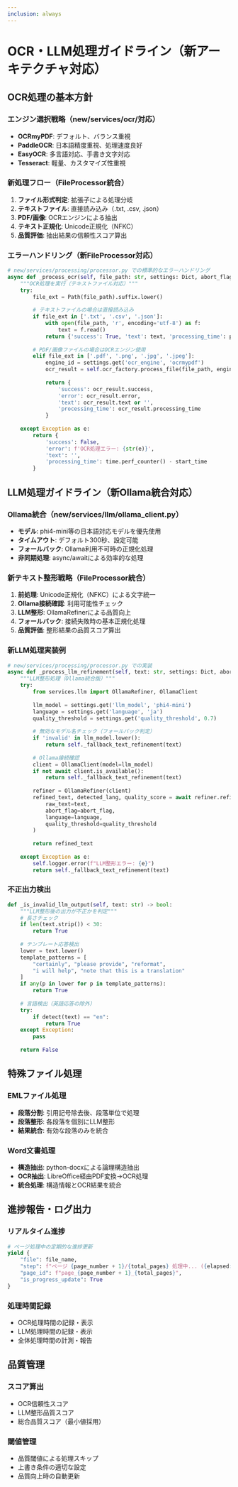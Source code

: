```yaml
---
inclusion: always
---
```


# OCR・LLM処理ガイドライン（新アーキテクチャ対応）

## OCR処理の基本方針

### エンジン選択戦略（new/services/ocr/対応）
- **OCRmyPDF**: デフォルト、バランス重視
- **PaddleOCR**: 日本語精度重視、処理速度良好
- **EasyOCR**: 多言語対応、手書き文字対応
- **Tesseract**: 軽量、カスタマイズ性重視

### 新処理フロー（FileProcessor統合）
1. **ファイル形式判定**: 拡張子による処理分岐
2. **テキストファイル**: 直接読み込み（.txt, .csv, .json）
3. **PDF/画像**: OCRエンジンによる抽出
4. **テキスト正規化**: Unicode正規化（NFKC）
5. **品質評価**: 抽出結果の信頼性スコア算出

### エラーハンドリング（新FileProcessor対応）
```python
# new/services/processing/processor.py での標準的なエラーハンドリング
async def _process_ocr(self, file_path: str, settings: Dict, abort_flag: Optional[Dict]) -> Dict:
    """OCR処理を実行（テキストファイル対応）"""
    try:
        file_ext = Path(file_path).suffix.lower()
        
        # テキストファイルの場合は直接読み込み
        if file_ext in ['.txt', '.csv', '.json']:
            with open(file_path, 'r', encoding='utf-8') as f:
                text = f.read()
            return {'success': True, 'text': text, 'processing_time': processing_time}
        
        # PDF/画像ファイルの場合はOCRエンジン使用
        elif file_ext in ['.pdf', '.png', '.jpg', '.jpeg']:
            engine_id = settings.get('ocr_engine', 'ocrmypdf')
            ocr_result = self.ocr_factory.process_file(file_path, engine_id=engine_id)
            
            return {
                'success': ocr_result.success,
                'error': ocr_result.error,
                'text': ocr_result.text or '',
                'processing_time': ocr_result.processing_time
            }
            
    except Exception as e:
        return {
            'success': False,
            'error': f'OCR処理エラー: {str(e)}',
            'text': '',
            'processing_time': time.perf_counter() - start_time
        }
```

## LLM処理ガイドライン（新Ollama統合対応）

### Ollama統合（new/services/llm/ollama_client.py）
- **モデル**: phi4-mini等の日本語対応モデルを優先使用
- **タイムアウト**: デフォルト300秒、設定可能
- **フォールバック**: Ollama利用不可時の正規化処理
- **非同期処理**: async/awaitによる効率的な処理

### 新テキスト整形戦略（FileProcessor統合）
1. **前処理**: Unicode正規化（NFKC）による文字統一
2. **Ollama接続確認**: 利用可能性チェック
3. **LLM整形**: OllamaRefinerによる品質向上
4. **フォールバック**: 接続失敗時の基本正規化処理
5. **品質評価**: 整形結果の品質スコア算出

### 新LLM処理実装例
```python
# new/services/processing/processor.py での実装
async def _process_llm_refinement(self, text: str, settings: Dict, abort_flag: Optional[Dict]) -> str:
    """LLM整形処理（Ollama統合版）"""
    try:
        from services.llm import OllamaRefiner, OllamaClient
        
        llm_model = settings.get('llm_model', 'phi4-mini')
        language = settings.get('language', 'ja')
        quality_threshold = settings.get('quality_threshold', 0.7)
        
        # 無効なモデル名チェック（フォールバック判定）
        if 'invalid' in llm_model.lower():
            return self._fallback_text_refinement(text)
        
        # Ollama接続確認
        client = OllamaClient(model=llm_model)
        if not await client.is_available():
            return self._fallback_text_refinement(text)
        
        refiner = OllamaRefiner(client)
        refined_text, detected_lang, quality_score = await refiner.refine_text(
            raw_text=text,
            abort_flag=abort_flag,
            language=language,
            quality_threshold=quality_threshold
        )
        
        return refined_text
        
    except Exception as e:
        self.logger.error(f"LLM整形エラー: {e}")
        return self._fallback_text_refinement(text)
```

### 不正出力検出
```python
def _is_invalid_llm_output(self, text: str) -> bool:
    """LLM整形後の出力が不正かを判定"""
    # 長さチェック
    if len(text.strip()) < 30:
        return True
    
    # テンプレート応答検出
    lower = text.lower()
    template_patterns = [
        "certainly", "please provide", "reformat", 
        "i will help", "note that this is a translation"
    ]
    if any(p in lower for p in template_patterns):
        return True
    
    # 言語検出（英語応答の除外）
    try:
        if detect(text) == "en":
            return True
    except Exception:
        pass
    
    return False
```

## 特殊ファイル処理

### EMLファイル処理
- **段落分割**: 引用記号除去後、段落単位で処理
- **段落整形**: 各段落を個別にLLM整形
- **結果統合**: 有効な段落のみを統合

### Word文書処理
- **構造抽出**: python-docxによる論理構造抽出
- **OCR抽出**: LibreOffice経由PDF変換→OCR処理
- **統合処理**: 構造情報とOCR結果を統合

## 進捗報告・ログ出力

### リアルタイム進捗
```python
# ページ処理中の定期的な進捗更新
yield {
    "file": file_name, 
    "step": f"ページ {page_number + 1}/{total_pages} 処理中... ({elapsed:.1f}秒経過)",
    "page_id": f"page_{page_number + 1}_{total_pages}",
    "is_progress_update": True
}
```

### 処理時間記録
- OCR処理時間の記録・表示
- LLM処理時間の記録・表示
- 全体処理時間の計測・報告

## 品質管理

### スコア算出
- OCR信頼性スコア
- LLM整形品質スコア
- 総合品質スコア（最小値採用）

### 閾値管理
- 品質閾値による処理スキップ
- 上書き条件の適切な設定
- 品質向上時の自動更新